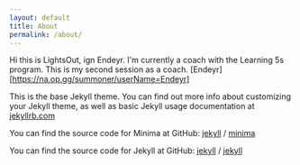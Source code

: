 ```yaml
---
layout: default
title: About
permalink: /about/
---
```


Hi this is LightsOut, ign Endeyr. I'm currently a coach with the Learning 5s program. This is my second session as a coach. 
[Endeyr][https://na.op.gg/summoner/userName=Endeyr]


This is the base Jekyll theme. You can find out more info about customizing your Jekyll theme, as well as basic Jekyll usage documentation at [jekyllrb.com](https://jekyllrb.com/)

You can find the source code for Minima at GitHub:
[jekyll][jekyll-organization] /
[minima](https://github.com/jekyll/minima)

You can find the source code for Jekyll at GitHub:
[jekyll][jekyll-organization] /
[jekyll](https://github.com/jekyll/jekyll)


[jekyll-organization]: https://github.com/jekyll
